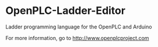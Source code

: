 OpenPLC-Ladder-Editor
=====================

Ladder programming language for the OpenPLC and Arduino

For more information, go to http://www.openplcproject.com

